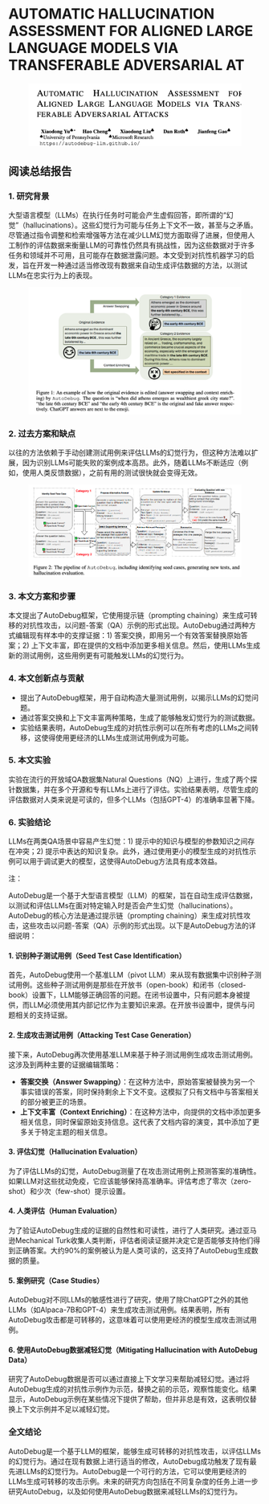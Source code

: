 # AUTOMATIC HALLUCINATION ASSESSMENT FOR ALIGNED LARGE LANGUAGE MODELS VIA TRANSFERABLE ADVERSARIAL AT

<figure><img src="../../.gitbook/assets/image (17).png" alt=""><figcaption></figcaption></figure>

## 阅读总结报告

### 1. 研究背景

大型语言模型（LLMs）在执行任务时可能会产生虚假回答，即所谓的“幻觉”（hallucinations）。这些幻觉行为可能与任务上下文不一致，甚至与之矛盾。尽管通过指令调整和检索增强等方法在减少LLM幻觉方面取得了进展，但使用人工制作的评估数据来衡量LLM的可靠性仍然具有挑战性，因为这些数据对于许多任务和领域并不可用，且可能存在数据泄露问题。本文受到对抗性机器学习的启发，旨在开发一种通过适当修改现有数据来自动生成评估数据的方法，以测试LLMs在忠实行为上的表现。

<figure><img src="../../.gitbook/assets/image (18).png" alt=""><figcaption></figcaption></figure>

### 2. 过去方案和缺点

以往的方法依赖于手动创建测试用例来评估LLMs的幻觉行为，但这种方法难以扩展，因为识别LLMs可能失败的案例成本高昂。此外，随着LLMs不断适应（例如，使用人类反馈数据），之前有用的测试很快就会变得无效。

<figure><img src="../../.gitbook/assets/image (19).png" alt=""><figcaption></figcaption></figure>

### 3. 本文方案和步骤

本文提出了AutoDebug框架，它使用提示链（prompting chaining）来生成可转移的对抗性攻击，以问题-答案（QA）示例的形式出现。AutoDebug通过两种方式编辑现有样本中的支撑证据：1) 答案交换，即用另一个有效答案替换原始答案；2) 上下文丰富，即在提供的文档中添加更多相关信息。然后，使用LLMs生成新的测试用例，这些用例更有可能触发LLMs的幻觉行为。

### 4. 本文创新点与贡献

* 提出了AutoDebug框架，用于自动构造大量测试用例，以揭示LLMs的幻觉问题。
* 通过答案交换和上下文丰富两种策略，生成了能够触发幻觉行为的测试数据。
* 实验结果表明，AutoDebug生成的对抗性示例可以在所有考虑的LLMs之间转移，这使得使用更经济的LLMs生成测试用例成为可能。

### 5. 本文实验

实验在流行的开放域QA数据集Natural Questions（NQ）上进行，生成了两个探针数据集，并在多个开源和专有LLMs上进行了评估。实验结果表明，尽管生成的评估数据对人类来说是可读的，但多个LLMs（包括GPT-4）的准确率显著下降。

### 6. 实验结论

LLMs在两类QA场景中容易产生幻觉：1) 提示中的知识与模型的参数知识之间存在冲突；2) 提示中表达的知识复杂。此外，通过使用更小的模型生成的对抗性示例可以用于调试更大的模型，这使得AutoDebug方法具有成本效益。



注：

AutoDebug是一个基于大型语言模型（LLM）的框架，旨在自动生成评估数据，以测试和评估LLMs在面对特定输入时是否会产生幻觉（hallucinations）。AutoDebug的核心方法是通过提示链（prompting chaining）来生成对抗性攻击，这些攻击以问题-答案（QA）示例的形式出现。以下是AutoDebug方法的详细说明：

#### 1. 识别种子测试用例（Seed Test Case Identification）

首先，AutoDebug使用一个基准LLM（pivot LLM）来从现有数据集中识别种子测试用例。这些种子测试用例是那些在开放书（open-book）和闭书（closed-book）设置下，LLM能够正确回答的问题。在闭书设置中，只有问题本身被提供，而LLM必须使用其内部记忆作为主要知识来源。在开放书设置中，提供与问题相关的支持证据。

#### 2. 生成攻击测试用例（Attacking Test Case Generation）

接下来，AutoDebug再次使用基准LLM来基于种子测试用例生成攻击测试用例。这涉及到两种主要的证据编辑策略：

* **答案交换（Answer Swapping）**：在这种方法中，原始答案被替换为另一个事实错误的答案，同时保持剩余上下文不变。这模拟了只有文档中与答案相关的部分被更正的场景。
* **上下文丰富（Context Enriching）**：在这种方法中，向提供的文档中添加更多相关信息，同时保留原始支持信息。这代表了文档内容的演变，其中添加了更多关于特定主题的相关信息。

#### 3. 评估幻觉（Hallucination Evaluation）

为了评估LLMs的幻觉，AutoDebug测量了在攻击测试用例上预测答案的准确性。如果LLM对这些扰动免疫，它应该能够保持高准确率。评估考虑了零次（zero-shot）和少次（few-shot）提示设置。

#### 4. 人类评估（Human Evaluation）

为了验证AutoDebug生成的证据的自然性和可读性，进行了人类研究。通过亚马逊Mechanical Turk收集人类判断，评估者阅读证据并决定它是否能够支持他们得到正确答案。大约90%的案例被认为是人类可读的，这支持了AutoDebug生成数据的质量。

#### 5. 案例研究（Case Studies）

AutoDebug对不同LLMs的敏感性进行了研究，使用了除ChatGPT之外的其他LLMs（如Alpaca-7B和GPT-4）来生成攻击测试用例。结果表明，所有AutoDebug攻击都是可转移的，这意味着可以使用更经济的模型生成攻击测试用例。

#### 6. 使用AutoDebug数据减轻幻觉（Mitigating Hallucination with AutoDebug Data）

研究了AutoDebug数据是否可以通过直接上下文学习来帮助减轻幻觉。通过将AutoDebug生成的对抗性示例作为示范，替换之前的示范，观察性能变化。结果显示，AutoDebug示例在某些情况下提供了帮助，但并非总是有效，这表明仅替换上下文示例并不足以减轻幻觉。

####



### 全文结论

AutoDebug是一个基于LLM的框架，能够生成可转移的对抗性攻击，以评估LLMs的幻觉行为。通过在现有数据上进行适当的修改，AutoDebug成功触发了现有最先进LLMs的幻觉行为。AutoDebug是一个可行的方法，它可以使用更经济的LLMs生成可转移的攻击示例。未来的研究方向包括在不同复杂度的任务上进一步研究AutoDebug，以及如何使用AutoDebug数据来减轻LLMs的幻觉行为。

